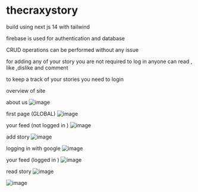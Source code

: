 # thecraxystory
build using next js 14 with tailwind

firebase is used for authentication and database

CRUD operations can be performed without any issue

for adding any of your story you are not required to log in 
anyone can read , like ,dislike and comment 

to keep a track of your stories you need to login


overview of site

about us
![image](https://github.com/user-attachments/assets/267fd44b-39b9-451a-97e9-b301a21d0cf1)


first page (GLOBAL)
![image](https://github.com/user-attachments/assets/948285cc-c565-4afd-966e-0d36b8291ef8)


your feed (not logged in )
![image](https://github.com/user-attachments/assets/2ecdb58f-e5bc-4790-8f98-861d475afb74)


add story
![image](https://github.com/user-attachments/assets/18b9411e-2524-4e55-b8cf-131e0250f97c)


logging in with google 
![image](https://github.com/user-attachments/assets/d5289f74-b10c-4da4-9537-6b9dbe047ddc)


your feed (logged in )
![image](https://github.com/user-attachments/assets/027ae47d-e279-4e9f-a1d6-3a6030de55cd)


read story
![image](https://github.com/user-attachments/assets/677d86fe-aaca-49bf-bba3-1059c3192f76)

![image](https://github.com/user-attachments/assets/7e631bbe-9b5c-41d3-ac56-239931f6f811)









